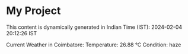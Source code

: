 # My Project

This content is dynamically generated in Indian Time (IST): 2024-02-04 20:12:26 IST


Current Weather in Coimbatore:
Temperature: 26.88 °C
Condition: haze
